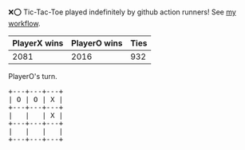 :x::o: Tic-Tac-Toe played indefinitely by github action runners! See [my workflow](.github/workflows/play.yaml).

|PlayerX wins|PlayerO wins|Ties|
|-|-|-|
|2081|2016|932|

PlayerO's turn.

<pre>
+---+---+---+
| O | O | X |
+---+---+---+
|   |   | X |
+---+---+---+
|   |   |   |
+---+---+---+
</pre>